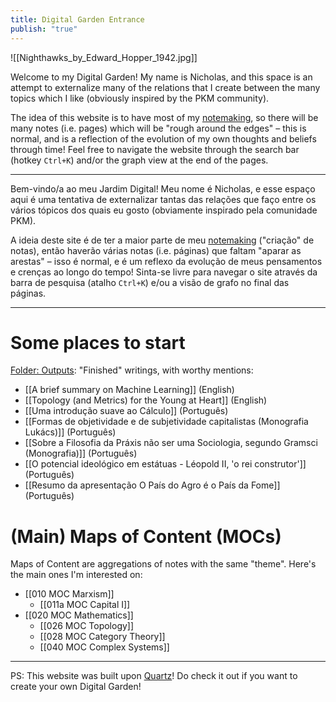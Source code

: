 ```yaml
---
title: Digital Garden Entrance
publish: "true"
---
```

![[Nighthawks_by_Edward_Hopper_1942.jpg]]

Welcome to my Digital Garden! My name is Nicholas, and this space is an attempt to externalize many of the relations that I create between the many topics which I like (obviously inspired by the PKM community). 

The idea of this website is to have most of my [notemaking](https://www.youtube.com/watch?v=SAsZDg2l1R0), so there will be many notes (i.e. pages) which will be "rough around the edges" – this is normal, and is a reflection of the evolution of my own thoughts and beliefs through time! Feel free to navigate the website through the search bar (hotkey `Ctrl+K`) and/or the graph view at the end of the pages.

---

Bem-vindo/a ao meu Jardim Digital! Meu nome é Nicholas, e esse espaço aqui é uma tentativa de externalizar tantas das relações que faço entre os vários tópicos dos quais eu gosto (obviamente inspirado pela comunidade PKM). 

A ideia deste site é de ter a maior parte de meu [notemaking](https://www.youtube.com/watch?v=SAsZDg2l1R0) ("criação" de notas), então haverão várias notas (i.e. páginas) que faltam "aparar as arestas" – isso é normal, e é um reflexo da evolução de meus pensamentos e crenças ao longo do tempo! Sinta-se livre para navegar o site através da barra de pesquisa (atalho `Ctrl+K`) e/ou a visão de grafo no final das páginas.

--- 
# Some places to start
[Folder: Outputs](https://nicholasvoltani.github.io/Outputs/): "Finished" writings, with worthy mentions:
- [[A brief summary on Machine Learning]] (English)
- [[Topology (and Metrics) for the Young at Heart]] (English)
- [[Uma introdução suave ao Cálculo]] (Português)
- [[Formas de objetividade e de subjetividade capitalistas (Monografia Lukács)]] (Português)
- [[Sobre a Filosofia da Práxis não ser uma Sociologia, segundo Gramsci (Monografia)]] (Português)
- [[O potencial ideológico em estátuas - Léopold II, 'o rei construtor']] (Português)
- [[Resumo da apresentação O País do Agro é o País da Fome]] (Português)

# (Main) Maps of Content (MOCs) 
Maps of Content are aggregations of notes with the same "theme". Here's the main ones I'm interested on:
- [[010 MOC Marxism]]
	- [[011a MOC Capital I]]
- [[020 MOC Mathematics]]
	- [[026 MOC Topology]]
	- [[028 MOC Category Theory]]
	- [[040 MOC Complex Systems]]

---

PS: This website was built upon [Quartz](https://quartz.jzhao.xyz)! Do check it out if you want to create your own Digital Garden!

